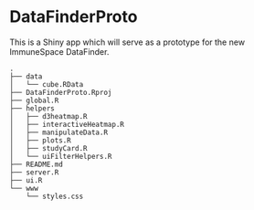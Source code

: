 # DataFinderProto

This is a Shiny app which will serve as a prototype for the new ImmuneSpace DataFinder. 

```
.
├── data
│   └── cube.RData
├── DataFinderProto.Rproj
├── global.R
├── helpers
│   ├── d3heatmap.R
│   ├── interactiveHeatmap.R
│   ├── manipulateData.R
│   ├── plots.R
│   ├── studyCard.R
│   └── uiFilterHelpers.R
├── README.md
├── server.R
├── ui.R
└── www
    └── styles.css

```